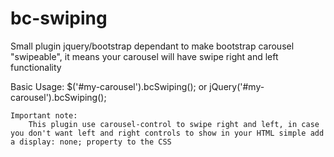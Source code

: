# bc-swiping
Small plugin jquery/bootstrap dependant to make bootstrap carousel "swipeable", it means your carousel will have swipe right and left functionality

Basic Usage:
    $('#my-carousel').bcSwiping(); or jQuery('#my-carousel').bcSwiping();
    
    Important note: 
        This plugin use carousel-control to swipe right and left, in case you don't want left and right controls to show in your HTML simple add a display: none; property to the CSS
    
    
